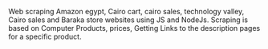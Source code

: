 Web scraping Amazon egypt, Cairo cart, cairo sales, technology valley, Cairo sales and Baraka store websites using JS and NodeJs.
Scraping is based on Computer Products, prices, Getting Links to the description pages for a specific product.
